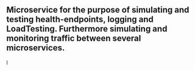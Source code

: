 ## Microservice for the purpose of simulating and testing health-endpoints, logging and LoadTesting. Furthermore simulating and monitoring traffic between several microservices.
l

